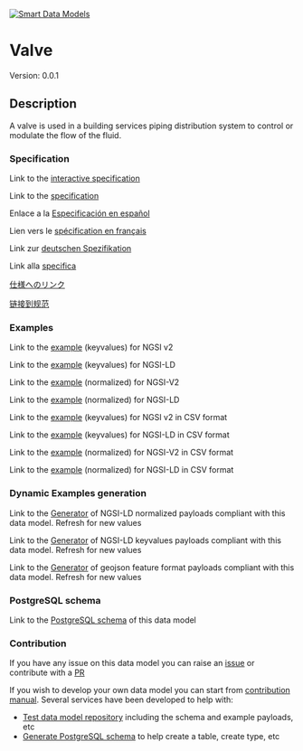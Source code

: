 [![Smart Data Models](https://smartdatamodels.org/wp-content/uploads/2022/01/SmartDataModels_logo.png "Logo")](https://smartdatamodels.org)
# Valve
Version: 0.0.1

## Description 

A valve is used in a building services piping distribution system to control or modulate the flow of the fluid.
### Specification

Link to the [interactive specification](https://swagger.lab.fiware.org/?url=https://smart-data-models.github.io/dataModel.S4BLDG/Valve/swagger.yaml)

Link to the [specification](https://github.com/smart-data-models/dataModel.S4BLDG/blob/master/Valve/doc/spec.md)

Enlace a la [Especificación en español](https://github.com/smart-data-models/dataModel.S4BLDG/blob/master/Valve/doc/spec_ES.md)

Lien vers le [spécification en français](https://github.com/smart-data-models/dataModel.S4BLDG/blob/master/Valve/doc/spec_FR.md)

Link zur [deutschen Spezifikation](https://github.com/smart-data-models/dataModel.S4BLDG/blob/master/Valve/doc/spec_DE.md)

Link alla [specifica](https://github.com/smart-data-models/dataModel.S4BLDG/blob/master/Valve/doc/spec_IT.md)

[仕様へのリンク](https://github.com/smart-data-models/dataModel.S4BLDG/blob/master/Valve/doc/spec_JA.md)

[链接到规范](https://github.com/smart-data-models/dataModel.S4BLDG/blob/master/Valve/doc/spec_ZH.md)
### Examples

Link to the [example](https://smart-data-models.github.io/dataModel.S4BLDG/Valve/examples/example.json) (keyvalues) for NGSI v2

Link to the [example](https://smart-data-models.github.io/dataModel.S4BLDG/Valve/examples/example.jsonld) (keyvalues) for NGSI-LD

Link to the [example](https://smart-data-models.github.io/dataModel.S4BLDG/Valve/examples/example-normalized.json) (normalized) for NGSI-V2

Link to the [example](https://smart-data-models.github.io/dataModel.S4BLDG/Valve/examples/example-normalized.jsonld) (normalized) for NGSI-LD

Link to the [example](https://github.com/smart-data-models/dataModel.S4BLDG/blob/master/Valve/examples/example.json.csv) (keyvalues) for NGSI v2 in CSV format

Link to the [example](https://github.com/smart-data-models/dataModel.S4BLDG/blob/master/Valve/examples/example.jsonld.csv) (keyvalues) for NGSI-LD in CSV format

Link to the [example](https://github.com/smart-data-models/dataModel.S4BLDG/blob/master/Valve/examples/example-normalized.json.csv) (normalized) for NGSI-V2 in CSV format

Link to the [example](https://github.com/smart-data-models/dataModel.S4BLDG/blob/master/Valve/examples/example-normalized.jsonld.csv) (normalized) for NGSI-LD in CSV format
### Dynamic Examples generation

Link to the [Generator](https://smartdatamodels.org/extra/ngsi-ld_generator.php?schemaUrl=https://raw.githubusercontent.com/smart-data-models/dataModel.S4BLDG/master/Valve/schema.json&email=info@smartdatamodels.org) of NGSI-LD normalized payloads compliant with this data model. Refresh for new values

Link to the [Generator](https://smartdatamodels.org/extra/ngsi-ld_generator_keyvalues.php?schemaUrl=https://raw.githubusercontent.com/smart-data-models/dataModel.S4BLDG/master/Valve/schema.json&email=info@smartdatamodels.org) of NGSI-LD keyvalues payloads compliant with this data model. Refresh for new values

Link to the [Generator](https://smartdatamodels.org/extra/geojson_features_generator.php?schemaUrl=https://raw.githubusercontent.com/smart-data-models/dataModel.S4BLDG/master/Valve/schema.json&email=info@smartdatamodels.org) of geojson feature format payloads compliant with this data model. Refresh for new values
### PostgreSQL schema

Link to the [PostgreSQL schema](https://github.com/smart-data-models/dataModel.S4BLDG/blob/master/Valve/schema.sql) of this data model
### Contribution

 If you have any issue on this data model you can raise an [issue](https://github.com/smart-data-models/dataModel.S4BLDG/issues)  or contribute with a [PR](https://github.com/smart-data-models/dataModel.S4BLDG/pulls)

 If you wish to develop your own data model you can start from [contribution manual](https://bit.ly/contribution_manual). Several services have been developed to help with: 
 - [Test data model repository](https://smartdatamodels.org/index.php/data-models-contribution-api/) including the schema and example payloads, etc
 - [Generate PostgreSQL schema](https://smartdatamodels.org/index.php/sql-service/) to help create a table, create type, etc